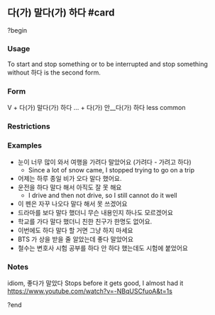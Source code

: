## 다(가) 말다(가) 하다 #card
?begin
### Usage
To start and stop something or to be interrupted and stop something
without 하다 is the second form.
### Form
V + 다(가) 말다(가) 하다
... + 다(가) 안__다(가) 하다 less common
### Restrictions
### Examples
* 눈이 너무 많이 와서 여행을 가려다 말았어요 (가려다 - 가려고 하다)
	* Since a lot of snow came, I stopped trying to go on a trip
* 어제는 하루 종일 비가 오다 말다 했어요.
* 운전을 하다 말다 해서 아직도 잘 못 해요
	* I drive and then not drive, so I still cannot do it well
* 이 펜은 자꾸 나오다 말다 해서 못 쓰겠어요
* 드라마를 보다 말다 했더니 무슨 내용인지 하나도 모르겠어요
* 학교를 가다 말다 했더니 친한 친구가 한명도 없어요.
* 이번에도 하다 말다 할 거면 그냥 하지 마세요
* BTS 가 상을 받을 줄 알았는데 좋다 말았어요
* 철수는 변호사 시험 공부를 하다 안 하다 했는데도 시험에 붙었어요
### Notes
idiom,  좋다가 말았다 Stops before it gets good, I almost had it
https://www.youtube.com/watch?v=-NBqUSCfuoA&t=1s
<!--SR:!2025-07-07,8,250-->
?end

